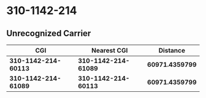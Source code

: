 # 310-1142-214
## Unrecognized Carrier


| CGI | Nearest CGI | Distance |
|-----|-------------|----------|
| **310-1142-214-60113** | **310-1142-214-61089** | **60971.4359799** |
| **310-1142-214-61089** | **310-1142-214-60113** | **60971.4359799** |
